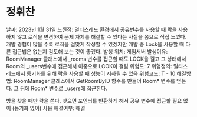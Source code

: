 # 정휘찬

날짜: 2023년 1월 31일
느낀점: 멀티스레드 환경에서 공유변수를 사용할 때 락을 사용하지 않고
로직을 변경하여 문제 자체를 해결할 수 있다는 사실을 몸으로 직접 느꼈다.
개발 경험이 많을 수록 로직을 걸맞게 작성할 수 있겠지만
개발 중 Lock을 사용할 때 다른 접근법은 없는지 검토해 보는 것이 좋겠다.
발생 위치: 게임서버
발생이유: RoomManager 클래스에서 _rooms 변수를 접근할 때도 LOCK을 걸고
그 상태에서 Room의 _users변수에 접근해서 이중으로 LCOK이 걸림
위험도: 7
위험정의: 멀티스레드에서 동기화를 위해 락을 사용할 때  성능이 저하될 수 있음
위험코드: T - 10
해결방법: RoomManager 클래스에서 GetRoomByID 함수를 만들어 Room* 변수를 얻는다.
그 뒤에 Room* 변수로 _users에 접근한다.

방을 찾을 때만 락을 쓴다. 찾으면 포인터를 반환하게 해서 공유 변수에 접근할 필요 없이 (동기화 없이) 사용
해결여부: 해결